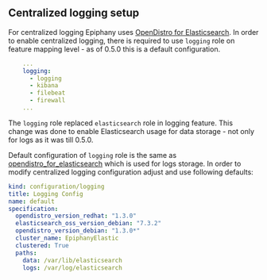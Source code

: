 ## Centralized logging setup

For centralized logging Epiphany uses [OpenDistro for Elasticsearch](https://opendistro.github.io/for-elasticsearch/). In order to enable centralized logging, there is required to use `logging` role on feature mapping level - as of 0.5.0 this is a default configuration.

```yaml
    ...
    logging:
      - logging
      - kibana
      - filebeat
      - firewall
    ...
```

The `logging` role replaced `elasticsearch` role in logging feature. This change was done to enable Elasticsearch usage for data storage - not only for logs as it was till 0.5.0.

Default configuration of `logging` role is the same as [opendistro_for_elasticsearch](./DATABASES.md#how-to-start-working-with-opendistro-for-elasticsearch) which is used for logs storage. In order to modify centralized logging configuration adjust and use following defaults:

```yaml
kind: configuration/logging
title: Logging Config
name: default
specification:
  opendistro_version_redhat: "1.3.0"
  elasticsearch_oss_version_debian: "7.3.2"
  opendistro_version_debian: "1.3.0*"
  cluster_name: EpiphanyElastic
  clustered: True
  paths:
    data: /var/lib/elasticsearch
    logs: /var/log/elasticsearch
```